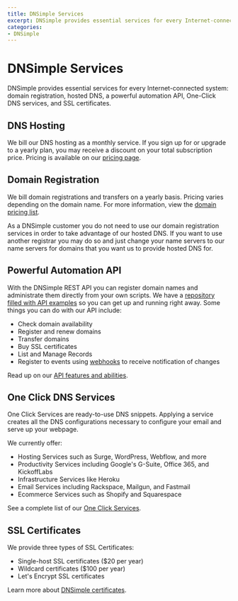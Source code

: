 ```yaml
---
title: DNSimple Services
excerpt: DNSimple provides essential services for every Internet-connected system: hosted DNS, domain registration, a powerful automation API, One Click DNS Services, and SSL certificates.
categories:
- DNSimple
---
```


# DNSimple Services

DNSimple provides essential services for every Internet-connected system: domain registration, hosted DNS, a powerful automation API, One-Click DNS services, and SSL certificates.

## DNS Hosting

We bill our DNS hosting as a monthly service. If you sign up for or upgrade to a yearly plan, you may receive a discount on your total subscription price. Pricing is available on our [pricing page](https://dnsimple.com/pricing).

## Domain Registration

We bill domain registrations and transfers on a yearly basis. Pricing varies depending on the domain name. For more information, view the [domain pricing list](https://dnsimple.com/tlds).

As a DNSimple customer you do not need to use our domain registration services in order to take advantage of our hosted DNS. If you want to use another registrar you may do so and just change your name servers to our name servers for domains that you want us to provide hosted DNS for.

## Powerful Automation API

With the DNSimple REST API you can register domain names and administrate them directly from your own scripts. We have a [repository filled with API examples](https://github.com/dnsimple/dnsimple-api-examples) so you can get up and running right away. Some things you can do with our API include:

- Check domain availability
- Register and renew domains
- Transfer domains
- Buy SSL certificates
- List and Manage Records
- Register to events using [webhooks](https://dnsimple.com/webhooks) to receive notification of changes

Read up on our [API features and abilities](https://dnsimple.com/api).

## One Click DNS Services

One Click Services are ready-to-use DNS snippets. Applying a service creates all the DNS configurations necessary to configure your email and serve up your webpage.

We currently offer: 

- Hosting Services such as Surge, WordPress, Webflow, and more
- Productivity Services including Google's G-Suite, Office 365, and KickoffLabs
- Infrastructure Services like Heroku
- Email Services including Rackspace, Mailgun, and Fastmail
- Ecommerce Services such as Shopify and Squarespace

See a complete list of our [One Click Services](https://dnsimple.com/services).

## SSL Certificates

We provide three types of SSL Certificates:

- Single-host SSL certificates ($20 per year)
- Wildcard certificates ($100 per year)
- Let's Encrypt SSL certificates 

Learn more about [DNSimple certificates](/articles/ssl-certificates).
